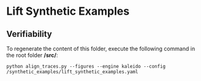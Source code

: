 # Lift Synthetic Examples

## Verifiability

To regenerate the content of this folder, execute the following command in the root folder **/src/**:

```
python align_traces.py --figures --engine kaleido --config /synthetic_examples/lift_synthetic_examples.yaml
```




